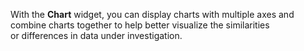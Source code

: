 With the **Chart** widget, you can display charts with multiple axes and combine charts together to&nbsp;help better visualize the similarities or&nbsp;differences in&nbsp;data under investigation.